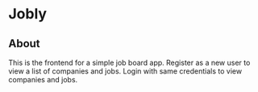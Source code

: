 # Jobly

## About

This is the frontend for a simple job board app. Register as a new user to view 
a list of companies and jobs. Login with same credentials to view companies and
jobs.
